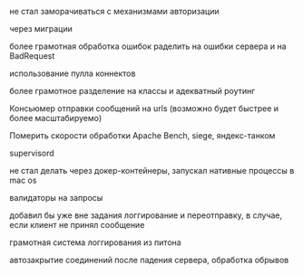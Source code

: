 не стал заморачиваться с механизмами авторизации

через миграции

более грамотная обработка ошибок
раделить на ошибки сервера и на BadRequest

использование пулла коннектов

более грамотное разделение на классы и адекватный роутинг

Консьюмер отправки сообщений на urls (возможно будет быстрее и более масштабируемо)

Померить скорости обработки Apache Bench, siege, яндекс-танком

supervisord

не стал делать через докер-контейнеры, запускал нативные процессы в mac os

валидаторы на запросы

добавил бы уже вне задания логгирование и переотправку, в случае, если клиент не принял сообщение

грамотная система логгирования из питона

автозакрытие соединений после падения сервера, обработка обрывов